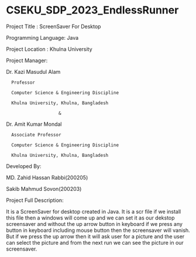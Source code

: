 ﻿# CSEKU_SDP_2023_EndlessRunner

Project Title : ScreenSaver For Desktop

Programming Language: Java

Project Location : Khulna University

Project Manager:

  Dr. Kazi Masudul Alam

      Professor
     
      Computer Science & Engineering Discipline
     
      Khulna University, Khulna, Bangladesh 
     
	                    &
                
  Dr. Amit Kumar Mondal
    
      Associate Professor
    
      Computer Science & Engineering Discipline
    
      Khulna University, Khulna, Bangladesh
Developed By:

MD. Zahid Hassan Rabbi(200205)

Sakib Mahmud Sovon(200203)

Project Full Description:

It is a ScreenSaver for desktop created in Java. It is a scr file if we install this file then a windows will come up and we can set it as our dekstop screensaver and without the up arrow button in keyboard if we press any button in keyboard including mouse button then the screensaver will vanish. But if we press the up arrow then it will ask user for a picture and the user can select the picture and from the next run we can see the picture in our screensaver.
